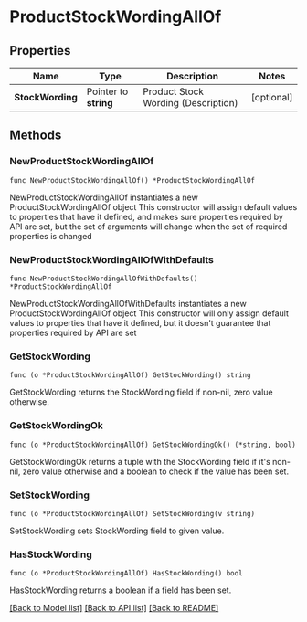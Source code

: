 # ProductStockWordingAllOf

## Properties

Name | Type | Description | Notes
------------ | ------------- | ------------- | -------------
**StockWording** | Pointer to **string** | Product Stock Wording (Description) | [optional] 

## Methods

### NewProductStockWordingAllOf

`func NewProductStockWordingAllOf() *ProductStockWordingAllOf`

NewProductStockWordingAllOf instantiates a new ProductStockWordingAllOf object
This constructor will assign default values to properties that have it defined,
and makes sure properties required by API are set, but the set of arguments
will change when the set of required properties is changed

### NewProductStockWordingAllOfWithDefaults

`func NewProductStockWordingAllOfWithDefaults() *ProductStockWordingAllOf`

NewProductStockWordingAllOfWithDefaults instantiates a new ProductStockWordingAllOf object
This constructor will only assign default values to properties that have it defined,
but it doesn't guarantee that properties required by API are set

### GetStockWording

`func (o *ProductStockWordingAllOf) GetStockWording() string`

GetStockWording returns the StockWording field if non-nil, zero value otherwise.

### GetStockWordingOk

`func (o *ProductStockWordingAllOf) GetStockWordingOk() (*string, bool)`

GetStockWordingOk returns a tuple with the StockWording field if it's non-nil, zero value otherwise
and a boolean to check if the value has been set.

### SetStockWording

`func (o *ProductStockWordingAllOf) SetStockWording(v string)`

SetStockWording sets StockWording field to given value.

### HasStockWording

`func (o *ProductStockWordingAllOf) HasStockWording() bool`

HasStockWording returns a boolean if a field has been set.


[[Back to Model list]](../README.md#documentation-for-models) [[Back to API list]](../README.md#documentation-for-api-endpoints) [[Back to README]](../README.md)


